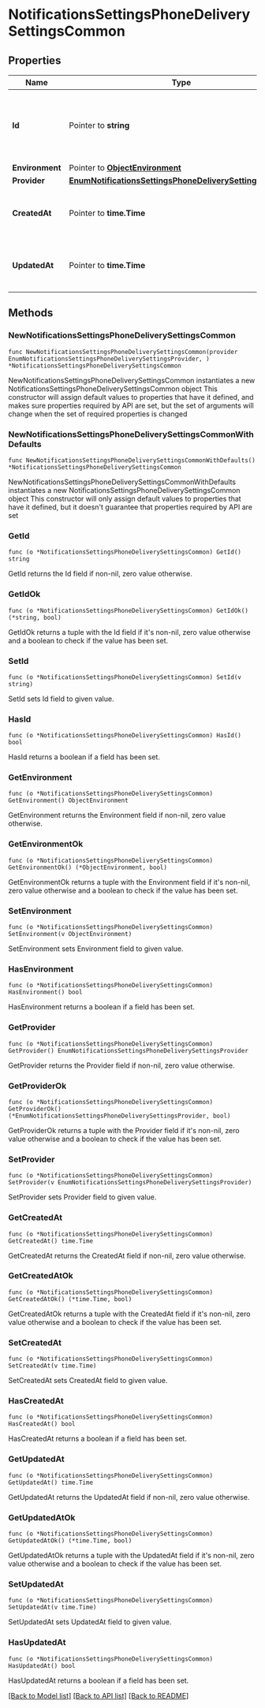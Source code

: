 # NotificationsSettingsPhoneDeliverySettingsCommon

## Properties

Name | Type | Description | Notes
------------ | ------------- | ------------- | -------------
**Id** | Pointer to **string** | A string that specifies the resource’s unique identifier. | [optional] [readonly] 
**Environment** | Pointer to [**ObjectEnvironment**](ObjectEnvironment.md) |  | [optional] 
**Provider** | [**EnumNotificationsSettingsPhoneDeliverySettingsProvider**](EnumNotificationsSettingsPhoneDeliverySettingsProvider.md) |  | 
**CreatedAt** | Pointer to **time.Time** | The time the resource was created. | [optional] [readonly] 
**UpdatedAt** | Pointer to **time.Time** | The time the resource was last updated. | [optional] [readonly] 

## Methods

### NewNotificationsSettingsPhoneDeliverySettingsCommon

`func NewNotificationsSettingsPhoneDeliverySettingsCommon(provider EnumNotificationsSettingsPhoneDeliverySettingsProvider, ) *NotificationsSettingsPhoneDeliverySettingsCommon`

NewNotificationsSettingsPhoneDeliverySettingsCommon instantiates a new NotificationsSettingsPhoneDeliverySettingsCommon object
This constructor will assign default values to properties that have it defined,
and makes sure properties required by API are set, but the set of arguments
will change when the set of required properties is changed

### NewNotificationsSettingsPhoneDeliverySettingsCommonWithDefaults

`func NewNotificationsSettingsPhoneDeliverySettingsCommonWithDefaults() *NotificationsSettingsPhoneDeliverySettingsCommon`

NewNotificationsSettingsPhoneDeliverySettingsCommonWithDefaults instantiates a new NotificationsSettingsPhoneDeliverySettingsCommon object
This constructor will only assign default values to properties that have it defined,
but it doesn't guarantee that properties required by API are set

### GetId

`func (o *NotificationsSettingsPhoneDeliverySettingsCommon) GetId() string`

GetId returns the Id field if non-nil, zero value otherwise.

### GetIdOk

`func (o *NotificationsSettingsPhoneDeliverySettingsCommon) GetIdOk() (*string, bool)`

GetIdOk returns a tuple with the Id field if it's non-nil, zero value otherwise
and a boolean to check if the value has been set.

### SetId

`func (o *NotificationsSettingsPhoneDeliverySettingsCommon) SetId(v string)`

SetId sets Id field to given value.

### HasId

`func (o *NotificationsSettingsPhoneDeliverySettingsCommon) HasId() bool`

HasId returns a boolean if a field has been set.

### GetEnvironment

`func (o *NotificationsSettingsPhoneDeliverySettingsCommon) GetEnvironment() ObjectEnvironment`

GetEnvironment returns the Environment field if non-nil, zero value otherwise.

### GetEnvironmentOk

`func (o *NotificationsSettingsPhoneDeliverySettingsCommon) GetEnvironmentOk() (*ObjectEnvironment, bool)`

GetEnvironmentOk returns a tuple with the Environment field if it's non-nil, zero value otherwise
and a boolean to check if the value has been set.

### SetEnvironment

`func (o *NotificationsSettingsPhoneDeliverySettingsCommon) SetEnvironment(v ObjectEnvironment)`

SetEnvironment sets Environment field to given value.

### HasEnvironment

`func (o *NotificationsSettingsPhoneDeliverySettingsCommon) HasEnvironment() bool`

HasEnvironment returns a boolean if a field has been set.

### GetProvider

`func (o *NotificationsSettingsPhoneDeliverySettingsCommon) GetProvider() EnumNotificationsSettingsPhoneDeliverySettingsProvider`

GetProvider returns the Provider field if non-nil, zero value otherwise.

### GetProviderOk

`func (o *NotificationsSettingsPhoneDeliverySettingsCommon) GetProviderOk() (*EnumNotificationsSettingsPhoneDeliverySettingsProvider, bool)`

GetProviderOk returns a tuple with the Provider field if it's non-nil, zero value otherwise
and a boolean to check if the value has been set.

### SetProvider

`func (o *NotificationsSettingsPhoneDeliverySettingsCommon) SetProvider(v EnumNotificationsSettingsPhoneDeliverySettingsProvider)`

SetProvider sets Provider field to given value.


### GetCreatedAt

`func (o *NotificationsSettingsPhoneDeliverySettingsCommon) GetCreatedAt() time.Time`

GetCreatedAt returns the CreatedAt field if non-nil, zero value otherwise.

### GetCreatedAtOk

`func (o *NotificationsSettingsPhoneDeliverySettingsCommon) GetCreatedAtOk() (*time.Time, bool)`

GetCreatedAtOk returns a tuple with the CreatedAt field if it's non-nil, zero value otherwise
and a boolean to check if the value has been set.

### SetCreatedAt

`func (o *NotificationsSettingsPhoneDeliverySettingsCommon) SetCreatedAt(v time.Time)`

SetCreatedAt sets CreatedAt field to given value.

### HasCreatedAt

`func (o *NotificationsSettingsPhoneDeliverySettingsCommon) HasCreatedAt() bool`

HasCreatedAt returns a boolean if a field has been set.

### GetUpdatedAt

`func (o *NotificationsSettingsPhoneDeliverySettingsCommon) GetUpdatedAt() time.Time`

GetUpdatedAt returns the UpdatedAt field if non-nil, zero value otherwise.

### GetUpdatedAtOk

`func (o *NotificationsSettingsPhoneDeliverySettingsCommon) GetUpdatedAtOk() (*time.Time, bool)`

GetUpdatedAtOk returns a tuple with the UpdatedAt field if it's non-nil, zero value otherwise
and a boolean to check if the value has been set.

### SetUpdatedAt

`func (o *NotificationsSettingsPhoneDeliverySettingsCommon) SetUpdatedAt(v time.Time)`

SetUpdatedAt sets UpdatedAt field to given value.

### HasUpdatedAt

`func (o *NotificationsSettingsPhoneDeliverySettingsCommon) HasUpdatedAt() bool`

HasUpdatedAt returns a boolean if a field has been set.


[[Back to Model list]](../README.md#documentation-for-models) [[Back to API list]](../README.md#documentation-for-api-endpoints) [[Back to README]](../README.md)


